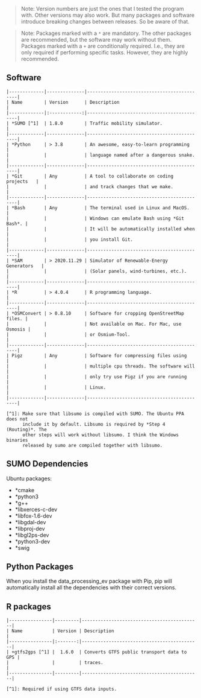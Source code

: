 <!-- Note: This is a markdown file. Use a markdown editor to easily edit and
     view this file. Just search the web for a nice markdown editor (like
     Ghostwriter). -->

> Note: Version numbers are just the ones that I tested the program with. Other 
> versions may also work. But many packages and software introduce breaking 
> changes between releases. So be aware of that.

> Note: Packages marked with a `*` are mandatory. The other packages are 
> recommended, but the software may work without them. Packages marked with a
> `+` are conditionally required. I.e., they are only required if performing 
> specific tasks. However, they are highly recommended.


Software
--------

    |-------------|--------------|--------------------------------------------|
    | Name        | Version      | Description                                |
    |-------------|:------------:|--------------------------------------------|
    | *SUMO [^1]  | 1.8.0        | Traffic mobility simulator.                |
    |-------------|--------------|--------------------------------------------|
    | *Python     | > 3.8        | An awesome, easy-to-learn programming      |
    |             |              | language named after a dangerous snake.    |
    |-------------|--------------|--------------------------------------------|
    | *Git        | Any          | A tool to collaborate on coding projects   |
    |             |              | and track changes that we make.            |
    |-------------|--------------|--------------------------------------------|
    | *Bash       | Any          | The terminal used in Linux and MacOS.      |
    |             |              | Windows can emulate Bash using *Git Bash*. |
    |             |              | It will be automatically installed when    |
    |             |              | you install Git.                           |
    |-------------|--------------|--------------------------------------------|
    | *SAM        | > 2020.11.29 | Simulator of Renewable-Energy Generators   |
    |             |              | (Solar panels, wind-turbines, etc.).       |
    |-------------|--------------|--------------------------------------------|
    | *R          | > 4.0.4      | R programming language.                    |
    |-------------|--------------|--------------------------------------------|
    | *OSMConvert | > 0.8.10     | Software for cropping OpenStreetMap files. |
    |             |              | Not available on Mac. For Mac, use Osmosis |
    |             |              | or Osmium-Tool.                            |
    |-------------|--------------|--------------------------------------------|
    | Pigz        | Any          | Software for compressing files using       |
    |             |              | multiple cpu threads. The software will    |
    |             |              | only try use Pigz if you are running       |
    |             |              | Linux.                                     |
    |-------------|--------------|--------------------------------------------|

    [^1]: Make sure that libsumo is compiled with SUMO. The Ubuntu PPA does not 
          include it by default. Libsumo is required by *Step 4 (Routing)*. The 
          other steps will work without libsumo. I think the Windows binaries 
          released by sumo are compiled together with libsumo.

SUMO Dependencies
-----------------

Ubuntu packages:
- *cmake 
- *python3 
- *g++ 
- *libxerces-c-dev 
- *libfox-1.6-dev 
- *libgdal-dev 
- *libproj-dev 
- *libgl2ps-dev 
- *python3-dev 
- *swig  <!-- I think... -->


Python Packages
---------------

When you install the data_processing_ev package with Pip, pip will automatically install all the dependencies with their correct versions.


R packages
----------

    |----------------|---------|--------------------------------------------|
    | Name           | Version | Description                                |
    |----------------|:-------:|--------------------------------------------|
    | +gtfs2gps [^1] |  1.6.0  | Converts GTFS public transport data to GPS |
    |                |         | traces.                                    |
    |----------------|---------|--------------------------------------------|

    [^1]: Required if using GTFS data inputs.


